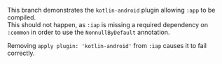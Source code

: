 This branch demonstrates the `kotlin-android` plugin allowing `:app` to be compiled.  
This should not happen, as `:iap` is missing a required dependency on `:common` in order to use 
the `NonnullByDefault` annotation.

Removing `apply plugin: 'kotlin-android'` from `:iap` causes it to fail correctly.
